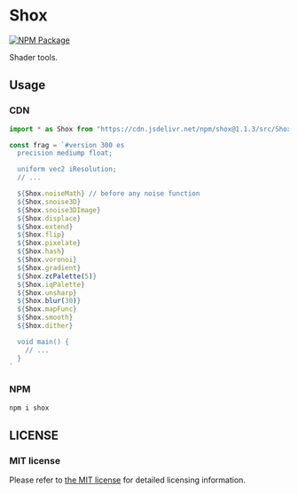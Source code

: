 # Shox

[![NPM Package][npm]][npm-url]

Shader tools.

## Usage

### CDN

```js
import * as Shox from "https://cdn.jsdelivr.net/npm/shox@1.1.3/src/Shox.js"

const frag = `#version 300 es
  precision mediump float;

  uniform vec2 iResolution;
  // ...

  ${Shox.noiseMath} // before any noise function
  ${Shox.snoise3D}
  ${Shox.snoise3DImage}
  ${Shox.displace}
  ${Shox.extend}
  ${Shox.flip}
  ${Shox.pixelate}
  ${Shox.hash}
  ${Shox.voronoi}
  ${Shox.gradient}
  ${Shox.zcPalette(5)}
  ${Shox.iqPalette}
  ${Shox.unsharp}
  ${Shox.blur(30)}
  ${Shox.mapFunc}
  ${Shox.smooth}
  ${Shox.dither}

  void main() {
    // ...
  }
`
```

### NPM

```bash
npm i shox
```

## LICENSE

### MIT license

Please refer to [the MIT license](https://github.com/ZRNOF/Shox/blob/main/LICENSE) for detailed licensing information.

[npm]: https://img.shields.io/npm/v/shox
[npm-url]: https://www.npmjs.com/package/shox
